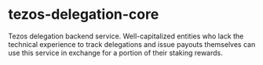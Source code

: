 # tezos-delegation-core

Tezos delegation backend service. Well-capitalized entities who lack the technical experience to
track delegations and issue payouts themselves can use this service in exchange for a portion of
their staking rewards.

